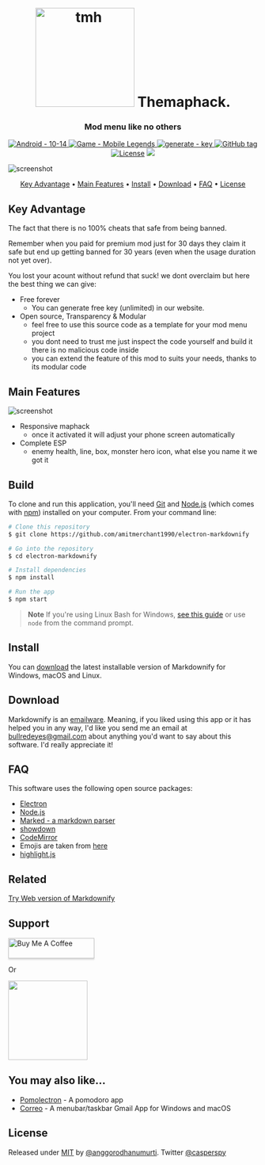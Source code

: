 <h1 align="center">
  <br>
  <a href="http://https://github.com/anggorodhanumurti/themaphack/"><img src="https://raw.githubusercontent.com/anggorodhanumurti/themaphack/refs/heads/main/images/tmh-logo.png" alt="tmh" width="200"></a>
  Themaphack.
</h1>
<h3 align="center"> Mod menu like no others</h3>
<p align="center">
  <a href="https://whatismyandroidversion.com/"><img src="https://img.shields.io/badge/Android-10--14-brightgreen?logo=android" alt="Android - 10-14">
  </a>
  <a href="https://play.google.com/store/apps/details?id=com.mobile.legends"><img src="https://img.shields.io/badge/Game-Mobile_Legends-important?logo=youtubegaming" alt="Game - Mobile Legends">
  </a>
  <a href="https://"><img src="https://img.shields.io/badge/generate-key-blue?logo=keeweb&logoColor=fff" alt="generate - key">
  </a>
  <a href="https://github.com/anggorodhanumurti/themaphack/releases/"><img src="https://img.shields.io/github/tag/anggorodhanumurti/themaphack?include_prereleases=&sort=semver&color=blue" alt="GitHub tag"></a>
<a href="#license"><img src="https://img.shields.io/badge/License-MIT-blue" alt="License"></a>
  <a href="https://www.paypal.me/">
    <img src="https://img.shields.io/badge/$-donate-ff69b4.svg?maxAge=2592000&amp;style=flat">
  </a>
</p>

![screenshot](https://raw.githubusercontent.com/anggorodhanumurti/themaphack/refs/heads/main/images/themaphack-demo.gif)

<p align="center">
  <a href="#key-advantage">Key Advantage</a> •
  <a href="#main-features">Main Features</a> •
  <a href="#install">Install</a> •
  <a href="#download">Download</a> •
  <a href="#faq">FAQ</a> •
  <a href="#license">License</a>
</p>

## Key Advantage

The fact that there is no 100% cheats that safe from being banned.

Remember when you paid for premium mod just for 30 days they claim it safe but end up getting banned for 30 years (even when the usage duration not yet over).

You lost your acount without refund that suck! we dont overclaim but here the best thing we can give:

* Free forever
  - You can generate free key (unlimited) in our website.
* Open source, Transparency & Modular
  - feel free to use this source code as a template for your mod menu project
  - you dont need to trust me just inspect the code yourself and build it there is no malicious code inside
  - you can extend the feature of this mod to suits your needs, thanks to its modular code

## Main Features

![screenshot](https://raw.githubusercontent.com/anggorodhanumurti/themaphack/refs/heads/main/images/complete-esp.gif)

* Responsive maphack
  - once it activated it will adjust your phone screen automatically
* Complete ESP
  - enemy health, line, box, monster hero icon, what else you name it we got it

## Build

To clone and run this application, you'll need [Git](https://git-scm.com) and [Node.js](https://nodejs.org/en/download/) (which comes with [npm](http://npmjs.com)) installed on your computer. From your command line:

```bash
# Clone this repository
$ git clone https://github.com/amitmerchant1990/electron-markdownify

# Go into the repository
$ cd electron-markdownify

# Install dependencies
$ npm install

# Run the app
$ npm start
```

> **Note**
> If you're using Linux Bash for Windows, [see this guide](https://www.howtogeek.com/261575/how-to-run-graphical-linux-desktop-applications-from-windows-10s-bash-shell/) or use `node` from the command prompt.

## Install

You can [download](https://github.com/amitmerchant1990/electron-markdownify/releases/tag/v1.2.0) the latest installable version of Markdownify for Windows, macOS and Linux.

## Download

Markdownify is an [emailware](https://en.wiktionary.org/wiki/emailware). Meaning, if you liked using this app or it has helped you in any way, I'd like you send me an email at <bullredeyes@gmail.com> about anything you'd want to say about this software. I'd really appreciate it!

## FAQ

This software uses the following open source packages:

- [Electron](http://electron.atom.io/)
- [Node.js](https://nodejs.org/)
- [Marked - a markdown parser](https://github.com/chjj/marked)
- [showdown](http://showdownjs.github.io/showdown/)
- [CodeMirror](http://codemirror.net/)
- Emojis are taken from [here](https://github.com/arvida/emoji-cheat-sheet.com)
- [highlight.js](https://highlightjs.org/)

## Related

[Try Web version of Markdownify](https://notepad.js.org/markdown-editor/)

## Support

<a href="https://buymeacoffee.com/amitmerchant" target="_blank"><img src="https://www.buymeacoffee.com/assets/img/custom_images/purple_img.png" alt="Buy Me A Coffee" style="height: 41px !important;width: 174px !important;box-shadow: 0px 3px 2px 0px rgba(190, 190, 190, 0.5) !important;-webkit-box-shadow: 0px 3px 2px 0px rgba(190, 190, 190, 0.5) !important;" ></a>

<p>Or</p> 

<a href="https://www.patreon.com/amitmerchant">
	<img src="https://c5.patreon.com/external/logo/become_a_patron_button@2x.png" width="160">
</a>

## You may also like...

- [Pomolectron](https://github.com/amitmerchant1990/pomolectron) - A pomodoro app
- [Correo](https://github.com/amitmerchant1990/correo) - A menubar/taskbar Gmail App for Windows and macOS

## License

Released under <a href="/LICENSE">MIT</a> by <a href="https://github.com/anggorodhanumurti">@anggorodhanumurti</a>.
Twitter [@casperspy](https://twitter.com/casperspy)